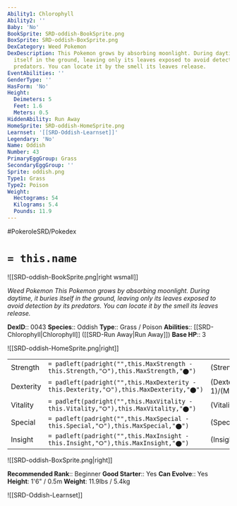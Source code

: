 ```yaml
---
Ability1: Chlorophyll
Ability2: ''
Baby: 'No'
BookSprite: SRD-oddish-BookSprite.png
BoxSprite: SRD-oddish-BoxSprite.png
DexCategory: Weed Pokemon
DexDescription: This Pokemon grows by absorbing moonlight. During daytime, it buries
  itself in the ground, leaving only its leaves exposed to avoid detection by its
  predators. You can locate it by the smell its leaves release.
EventAbilities: ''
GenderType: ''
HasForm: 'No'
Height:
  Deimeters: 5
  Feet: 1.6
  Meters: 0.5
HiddenAbility: Run Away
HomeSprite: SRD-oddish-HomeSprite.png
Learnset: '[[SRD-Oddish-Learnset]]'
Legendary: 'No'
Name: Oddish
Number: 43
PrimaryEggGroup: Grass
SecondaryEggGroup: ''
Sprite: oddish.png
Type1: Grass
Type2: Poison
Weight:
  Hectograms: 54
  Kilograms: 5.4
  Pounds: 11.9
---
```


#PokeroleSRD/Pokedex

# `= this.name`

![[SRD-oddish-BookSprite.png|right wsmall]]

*Weed Pokemon*
*This Pokemon grows by absorbing moonlight. During daytime, it buries itself in the ground, leaving only its leaves exposed to avoid detection by its predators. You can locate it by the smell its leaves release.*

**DexID**:: 0043
**Species**:: Oddish
**Type**:: Grass / Poison
**Abilities**:: [[SRD-Chlorophyll|Chlorophyll]] ([[SRD-Run Away|Run Away]])
**Base HP**:: 3

![[SRD-oddish-HomeSprite.png|right]]

|           |                                                                                        |                                          |
| --------- | -------------------------------------------------------------------------------------- | ---------------------------------------- |
| Strength  | `= padleft(padright("",this.MaxStrength - this.Strength,"⭘"),this.MaxStrength,"⬤")`    | (Strength::2)/(MaxStrength::4)   |
| Dexterity | `= padleft(padright("",this.MaxDexterity - this.Dexterity,"⭘"),this.MaxDexterity,"⬤")` | (Dexterity:: 1)/(MaxDexterity::3) |
| Vitality  | `= padleft(padright("",this.MaxVitality - this.Vitality,"⭘"),this.MaxVitality,"⬤")`    | (Vitality::2)/(MaxVitality::4)   |
| Special   | `= padleft(padright("",this.MaxSpecial - this.Special,"⭘"),this.MaxSpecial,"⬤")`       | (Special::2)/(MaxSpecial::5)     |
| Insight   | `= padleft(padright("",this.MaxInsight - this.Insight,"⭘"),this.MaxInsight,"⬤")`       | (Insight::2)/(MaxInsight::4)     |

![[SRD-oddish-BoxSprite.png|right]]

**Recommended Rank**:: Beginner
**Good Starter**:: Yes
**Can Evolve**:: Yes
**Height**: 1'6" / 0.5m
**Weight**: 11.9lbs / 5.4kg

![[SRD-Oddish-Learnset]]